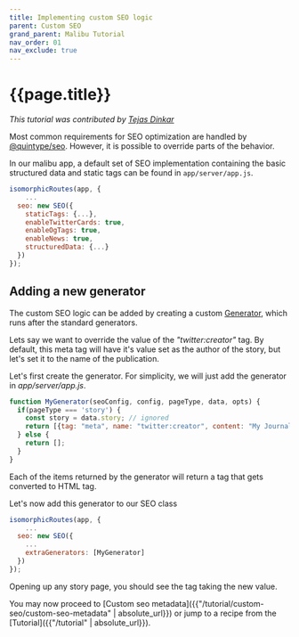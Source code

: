 ```yaml
---
title: Implementing custom SEO logic
parent: Custom SEO
grand_parent: Malibu Tutorial
nav_order: 01
nav_exclude: true
---
```


# {{page.title}}

*This tutorial was contributed by [Tejas Dinkar](https://twitter.com/tdinkar)*

Most common requirements for SEO optimization are handled by [@quintype/seo](https://developers.quintype.com/quintype-node-seo/). However, it is possible to override parts of the behavior.

In our malibu app, a default set of SEO implementation containing the basic structured data and static tags can be found in `app/server/app.js`.

```javascript
isomorphicRoutes(app, {
    ...
  seo: new SEO({
    staticTags: {...},
    enableTwitterCards: true,
    enableOgTags: true,
    enableNews: true,
    structuredData: {...}
  })
});
```

## Adding a new generator

The custom SEO logic can be added by creating a custom [Generator](https://developers.quintype.com/quintype-node-seo/global.html#Generator), which runs after the standard generators.

Lets say we want to override the value of the *"twitter:creator"* tag. By default, this meta tag will have it's value set as the author of the story, but let's set it to the name of the publication.

Let's first create the generator. For simplicity, we will just add the generator in *app/server/app.js*.

```javascript
function MyGenerator(seoConfig, config, pageType, data, opts) {
  if(pageType === 'story') {
    const story = data.story; // ignored
    return [{tag: "meta", name: "twitter:creator", content: "My Journal"}]
  } else {
    return [];
  }
}
```

Each of the items returned by the generator will return a tag that gets converted to HTML tag.

Let's now add this generator to our SEO class

```javascript
isomorphicRoutes(app, {
    ...
  seo: new SEO({
    ...
    extraGenerators: [MyGenerator]
  })
});
```

Opening up any story page, you should see the tag taking the new value.

You may now proceed to [Custom seo metadata]({{"/tutorial/custom-seo/custom-seo-metadata" | absolute_url}}) or jump to a recipe from the [Tutorial]({{"/tutorial" | absolute_url}}).
